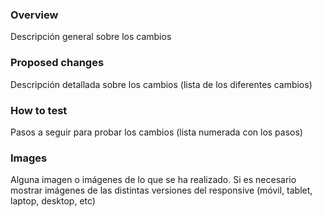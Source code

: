 ### Overview

Descripción general sobre los cambios

### Proposed changes

Descripción detallada sobre los cambios (lista de los diferentes cambios)

### How to test

Pasos a seguir para probar los cambios (lista numerada con los pasos)

### Images

Alguna imagen o imágenes de lo que se ha realizado. Si es necesario mostrar imágenes de las distintas versiones del responsive (móvil, tablet, laptop, desktop, etc)